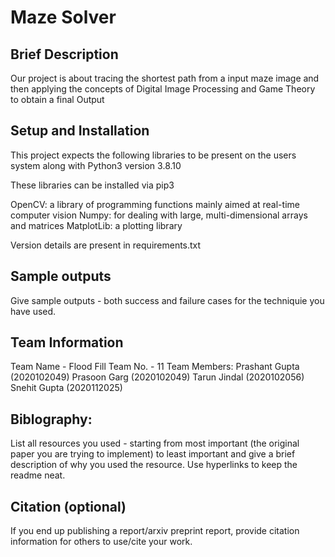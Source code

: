 # Maze Solver

## Brief Description
Our project is about tracing the shortest path from a input maze image and then applying the concepts of Digital Image Processing and Game Theory to obtain a final Output


## Setup and Installation
This project expects the following libraries to be present on the users system along with Python3 version 3.8.10

These libraries can be installed via pip3

OpenCV: a library of programming functions mainly aimed at real-time computer vision
Numpy: for dealing with large, multi-dimensional arrays and matrices
MatplotLib: a plotting library

Version details are present in requirements.txt

## Sample outputs

Give sample outputs - both success and failure cases for the techniquie you have used.

## Team Information

Team Name - Flood Fill
Team No. - 11
Team Members: Prashant Gupta (2020102049)
              Prasoon Garg (2020102049)
              Tarun Jindal (2020102056)
              Snehit Gupta (2020112025)

## Biblography:
List all resources you used - starting from most important (the original paper you are trying to implement) to least important and give a brief description of why you used the resource. Use hyperlinks to keep the readme neat.

## Citation (optional)

If you end up publishing a report/arxiv preprint report, provide citation information for others to use/cite your work.
